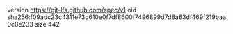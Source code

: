 version https://git-lfs.github.com/spec/v1
oid sha256:f09adc23c4311e73c610e0f7df8600f7496899d7d8a83df469f219baa0c8e233
size 442
